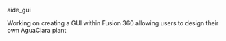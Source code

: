 aide_gui

Working on creating a GUI within Fusion 360 allowing users to design their own AguaClara plant

